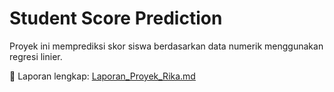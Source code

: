 # Student Score Prediction

Proyek ini memprediksi skor siswa berdasarkan data numerik menggunakan regresi linier.

📄 Laporan lengkap: [Laporan_Proyek_Rika.md](Laporan_Proyek_Rika.md)
